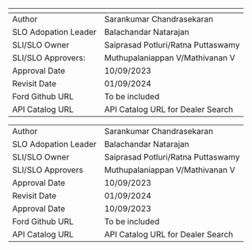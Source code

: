 |  <!-- -->            |        <!-- -->                    | 
|----------------------|------------------------------------|
| Author               | Sarankumar Chandrasekaran          |
| SLO Adopation Leader | Balachandar Natarajan              |
| SLI/SLO Owner        | Saiprasad Potluri/Ratna Puttaswamy |
| SLI/SLO Approvers:   | Muthupalaniappan V/Mathivanan V    |
| Approval Date        | 10/09/2023                         |
| Revisit Date         | 01/09/2024                         |
| Ford Github URL      | To be included                     |
| API Catalog URL      | API Catalog URL for Dealer Search  |



<table>
  <tr>
    <td>Author</td>
    <td>Sarankumar Chandrasekaran</td>
  </tr>
  <tr>
    <td>SLO Adopation Leader</td>
    <td>Balachandar Natarajan</td>
  </tr>
  <tr>
    <td>SLI/SLO Owner</td>
    <td>Saiprasad Potluri/Ratna Puttaswamy</td>
  </tr>
  <tr>
    <td>SLI/SLO Approvers</td>
    <td>Muthupalaniappan V/Mathivanan V </td>
  </tr>
  <tr>
    <td>Approval Date </td>
    <td>10/09/2023</td>
  </tr>
  <tr>
    <td>Revisit Date </td>
    <td>01/09/2024</td>
  </tr>
  <tr>
    <td>Approval Date </td>
    <td>10/09/2023</td>
  </tr>
  <tr>
    <td>Ford Github URL</td>
    <td>To be included</td>
  </tr>
  <tr>
    <td>API Catalog URL</td>
    <td>API Catalog URL for Dealer Search</td>
  </tr>
</table>
